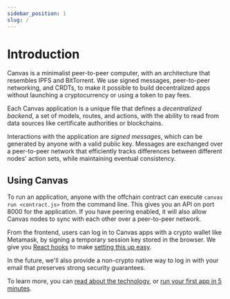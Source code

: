 ```yaml
---
sidebar_position: 1
slug: /
---
```


# Introduction

Canvas is a minimalist peer-to-peer computer, with an architecture that resembles IPFS and BitTorrent. We use signed messages, peer-to-peer networking, and CRDTs, to make it possible to build decentralized apps without launching a cryptocurrency or using a token to pay fees.

Each Canvas application is a unique file that defines a *decentralized backend*, a set of models, routes, and actions, with the ability to read from data sources like certificate authorities or blockchains.

Interactions with the application are *signed messages*, which can be generated by anyone with a valid public key. Messages are exchanged over a peer-to-peer network that efficiently tracks differences between different nodes' action sets, while maintaining eventual consistency.

## Using Canvas

To run an application, anyone with the offchain contract can execute `canvas run <contract.js>` from the command line. This gives you an API on port 8000 for the application. If you have peering enabled, it will also allow Canvas nodes to sync with each other over a peer-to-peer network.

From the frontend, users can log in to Canvas apps with a crypto wallet like Metamask, by signing a temporary session key stored in the browser. We give you [React hooks](https://www.npmjs.com/package/@canvas-js/hooks) to make [setting this up easy](./docs/tutorial/writing-a-canvas-frontend).

In the future, we'll also provide a non-crypto native way to log in with your email that preserves strong security guarantees.

To learn more, you can [read about the technology](./docs/about), or [run your first app in 5 minutes](./docs/tutorial/writing-a-canvas-contract).
